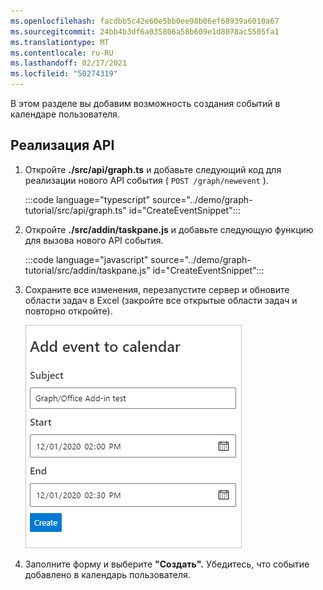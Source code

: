 ```yaml
---
ms.openlocfilehash: facdbb5c42e60e5bb0ee98b06ef68939a6010a67
ms.sourcegitcommit: 24bb4b3df6a035806a58b609e1d8078ac5505fa1
ms.translationtype: MT
ms.contentlocale: ru-RU
ms.lasthandoff: 02/17/2021
ms.locfileid: "50274319"
---
```

<!-- markdownlint-disable MD002 MD041 -->

В этом разделе вы добавим возможность создания событий в календаре пользователя.

## <a name="implement-the-api"></a>Реализация API

1. Откройте **./src/api/graph.ts** и добавьте следующий код для реализации нового API события ( `POST /graph/newevent` ).

    :::code language="typescript" source="../demo/graph-tutorial/src/api/graph.ts" id="CreateEventSnippet":::

1. Откройте **./src/addin/taskpane.js** и добавьте следующую функцию для вызова нового API события.

    :::code language="javascript" source="../demo/graph-tutorial/src/addin/taskpane.js" id="CreateEventSnippet":::

1. Сохраните все изменения, перезапустите сервер и обновите области задач в Excel (закройте все открытые области задач и повторно откройте).

    ![Снимок экрана формы создания события](images/create-event-ui.png)

1. Заполните форму и выберите **"Создать".** Убедитесь, что событие добавлено в календарь пользователя.

